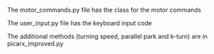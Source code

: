 The motor_commands.py file has  the class for the motor  commands

The user_input.py file has  the keyboard  input  code

The  additional methods (turning  speed, parallel  park and k-turn) are in picarx_improved.py